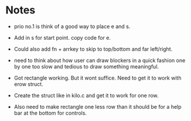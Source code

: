 # Notes
- prio no.1 is think of a good way to place e and s.

- Add in s for start point. copy code for e.
- Could also add fn + arrkey to skip to top/bottom and far left/right.
- need to think about how user can draw blockers in a quick fashion one by one too slow and tedious to draw something meaningful.

- Got rectangle working. But it wont suffice. Need to get it to work with erow struct.
- Create the struct like in kilo.c and get it to work for one row.

- Also need to make rectangle one less row than it should be for a help bar at the bottom for controls.
